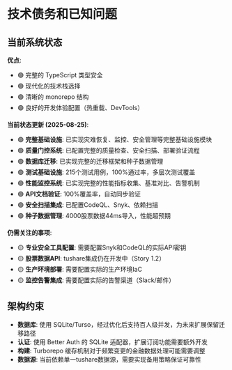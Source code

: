 # 技术债务和已知问题

## 当前系统状态

**优点**:
- 🟢 完整的 TypeScript 类型安全
- 🟢 现代化的技术栈选择
- 🟢 清晰的 monorepo 结构
- 🟢 良好的开发体验配置（热重载、DevTools）

**当前状态更新 (2025-08-25)**:
- 🟢 **完整基础设施**: 已实现灾难恢复、监控、安全管理等完整基础设施模块
- 🟢 **质量门控系统**: 已配置完整的质量检查、安全扫描、部署验证流程
- 🟢 **数据库迁移**: 已实现完整的迁移框架和种子数据管理
- 🟢 **测试基础设施**: 215个测试用例，100%通过率，多层次测试覆盖
- 🟢 **性能监控系统**: 已实现完整的性能指标收集、基准对比、告警机制
- 🟢 **API文档验证**: 100%覆盖率，自动同步验证
- 🟢 **安全扫描集成**: 已配置CodeQL、Snyk、依赖扫描
- 🟢 **种子数据管理**: 4000股票数据44ms导入，性能超预期

**仍需关注的事项**:
- 🟡 **专业安全工具配置**: 需要配置Snyk和CodeQL的实际API密钥
- 🟡 **股票数据API**: tushare集成仍在开发中（Story 1.2）
- 🟡 **生产环境部署**: 需要配置实际的生产环境IaC
- 🟡 **监控告警集成**: 需要配置实际的告警渠道（Slack/邮件）

## 架构约束

- **数据库**: 使用 SQLite/Turso，经过优化后支持百人级并发，为未来扩展保留迁移路径
- **认证**: 使用 Better Auth 的 SQLite 适配器，扩展订阅功能需要额外开发
- **构建**: Turborepo 缓存机制对于频繁变更的金融数据处理可能需要调整
- **数据源**: 当前依赖单一tushare数据源，需要实现备用策略保证可靠性
